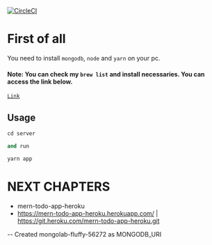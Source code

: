 [![CircleCI](https://circleci.com/gh/hakanozkaptan/mern-workshop/tree/master.svg?style=svg)](https://circleci.com/gh/hakanozkaptan/mern-workshop/tree/master)

# First of all

You need to install `mongodb`, `node` and `yarn` on your pc.

#### Note: You can check my `brew list` and install necessaries. You can access the link below.

[`Link`](https://github.com/hakanozkaptan/homebrew-list)

## Usage

```python
cd server

and run

yarn app
```

# NEXT CHAPTERS

- mern-todo-app-heroku
- https://mern-todo-app-heroku.herokuapp.com/ | https://git.heroku.com/mern-todo-app-heroku.git

-- Created mongolab-fluffy-56272 as MONGODB_URI